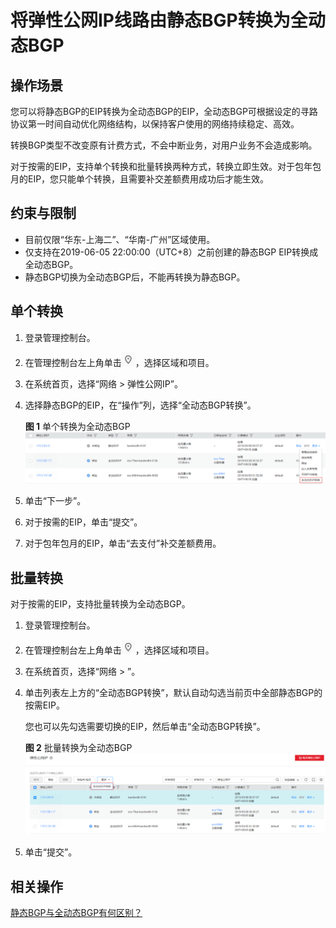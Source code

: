 # 将弹性公网IP线路由静态BGP转换为全动态BGP<a name="eip_0002"></a>

## 操作场景<a name="section1050710381236"></a>

您可以将静态BGP的EIP转换为全动态BGP的EIP，全动态BGP可根据设定的寻路协议第一时间自动优化网络结构，以保持客户使用的网络持续稳定、高效。

转换BGP类型不改变原有计费方式，不会中断业务，对用户业务不会造成影响。

对于按需的EIP，支持单个转换和批量转换两种方式，转换立即生效。对于包年包月的EIP，您只能单个转换，且需要补交差额费用成功后才能生效。

## 约束与限制<a name="section1155516611514"></a>

-   目前仅限“华东-上海二”、“华南-广州”区域使用。
-   仅支持在2019-06-05 22:00:00（UTC+8）之前创建的静态BGP EIP转换成全动态BGP。
-   静态BGP切换为全动态BGP后，不能再转换为静态BGP。

## 单个转换<a name="section1832312568314"></a>

1.  登录管理控制台。
2.  在管理控制台左上角单击![](figures/icon-region.png)，选择区域和项目。
3.  在系统首页，选择“网络 \> 弹性公网IP”。
4.  选择静态BGP的EIP，在“操作”列，选择“全动态BGP转换”。

    **图 1**  单个转换为全动态BGP<a name="fig84762014133910"></a>  
    ![](figures/单个转换为全动态BGP.png "单个转换为全动态BGP")

5.  单击“下一步”。
6.  对于按需的EIP，单击“提交”。
7.  对于包年包月的EIP，单击“去支付”补交差额费用。

## 批量转换<a name="section169522516520"></a>

对于按需的EIP，支持批量转换为全动态BGP。

1.  登录管理控制台。
2.  在管理控制台左上角单击![](figures/icon-region.png)，选择区域和项目。
3.  在系统首页，选择“网络 \> ”。
4.  单击列表左上方的“全动态BGP转换”，默认自动勾选当前页中全部静态BGP的按需EIP。

    您也可以先勾选需要切换的EIP，然后单击“全动态BGP转换”。

    **图 2**  批量转换为全动态BGP<a name="fig344125134715"></a>  
    ![](figures/批量转换为全动态BGP.png "批量转换为全动态BGP")

5.  单击“提交”。

## 相关操作<a name="section1382601019345"></a>

[静态BGP与全动态BGP有何区别？](https://support.huaweicloud.com/eip_faq/faq_bandwidth_0013.html)

